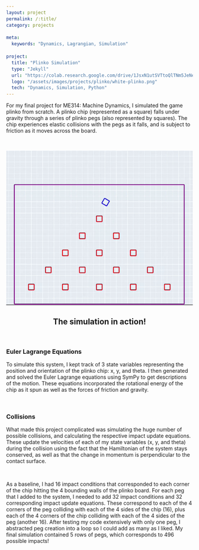 ```yaml
---
layout: project
permalink: /:title/
category: projects

meta:
  keywords: "Dynamics, Lagrangian, Simulation"

project:
  title: "Plinko Simulation"
  type: "Jekyll"
  url: "https://colab.research.google.com/drive/1JsxN1utSVTtoQlTNm5JeNeB9-wt4vswf?usp=sharing"
  logo: "/assets/images/projects/plinko/white-plinko.png"
  tech: "Dynamics, Simulation, Python"
---
```





<p>For my final project for ME314: Machine Dynamics, I simulated the game plinko from scratch. A plinko chip (represented as a square) falls under gravity through a series of plinko pegs (also represented by squares). The chip experiences elastic collisions with the pegs as it falls, and is subject to friction as it moves across the board.</p> 

<br>


![Description](/assets/images/projects/plinko/cropped.gif)
<center><h2>The simulation in action!</h2></center>

<br>

### Euler Lagrange Equations

<p>To simulate this system, I kept track of 3 state variables representing the position and orientation of the plinko chip: x, y, and theta. I then generated and solved the Euler Lagrange equations using SymPy to get descriptions of the motion. These equations incorporated the rotational energy of the chip as it spun as well as the forces of friction and gravity.</p>

<br>

### Collisions

<p>What made this project complicated was simulating the huge number of possible collisions, and calculating the respective impact update equations. These update the velocities of each of my state variables (x, y, and theta) during the collision using the fact that the Hamiltonian of the system stays conserved, as well as that the change in momentum is perpendicular to the contact surface.</p>

<br>

<p>As a baseline, I had 16 impact conditions that corresponded to each corner of the chip hitting the 4 bounding walls of the plinko board. For each peg that I added to the system, I needed to add 32 impact conditions and 32 corresponding impact update equations. These correspond to each of the 4 corners of the peg colliding with each of the 4 sides of the chip (16), plus each of the 4 corners of the chip colliding with each of the 4 sides of the peg (another 16). After testing my code extensively with only one peg, I abstracted peg creation into a loop so I could add as many as I liked. My final simulation contained 5 rows of pegs, which corresponds to 496 possible impacts!</p>



<br><br>

